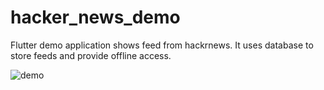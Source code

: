 # hacker_news_demo

Flutter demo application shows feed from hackrnews. It uses database to store feeds and provide offline access.

![demo](https://github.com/bhaveshagrawal1014/flutter_hacker_news_demo/blob/master/demo.gif)
